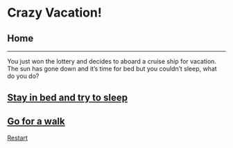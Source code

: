 # Crazy Vacation!
## Home
---
You just won the lottery and decides to aboard a cruise ship for vacation. The sun has gone down and it’s time for bed but you couldn’t sleep, what do you do?
## [Stay in bed and try to sleep](bed.md)

## [Go for a walk](walk.md)

[Restart](../README.md)